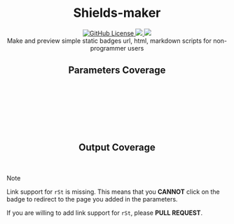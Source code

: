<div align="middle"><h1>Shields-maker</h1></div>
<div align="middle"><a href="https://github.com/DilemmaGX/shields-maker/blob/main/LICENSE">
<img alt="GitHub License"src="https://custom-icon-badges.demolab.com/badge/License-GPL--3.0-orange.svg?logo=law&style=flat-square">
<img src="https://custom-icon-badges.demolab.com/github/last-commit/DilemmaGX/shields-maker?style=flat-square&logo=history&logoColor=white">
<img src="https://custom-icon-badges.demolab.com/github/languages/code-size/DilemmaGX/shields-maker?style=flat-square&logo=file-code&logoColor=white">
</a></div>
<div align="middle"><i></i>Make and preview simple static badges url, html, markdown scripts for non-programmer users</i></div>

<div align="middle"><h2>Parameters Coverage<h2>

<p><img src="https://custom-icon-badges.demolab.com/badge/badeContent-Supported-mediumseagreen?style=flat-square" alt="">
<img src="https://custom-icon-badges.demolab.com/badge/style-Supported-mediumseagreen?style=flat-square" alt="">
<img src="https://custom-icon-badges.demolab.com/badge/logo-Supported-mediumseagreen?style=flat-square" alt="">
<img src="https://custom-icon-badges.demolab.com/badge/logoColor-Supported-mediumseagreen?style=flat-square" alt="">
<img src="https://custom-icon-badges.demolab.com/badge/color-Supported-mediumseagreen?style=flat-square" alt=""></p>
<p><img src="https://custom-icon-badges.demolab.com/badge/link-Partly_Supported-orange?style=flat-square" alt=""></p>
<p><img src="https://custom-icon-badges.demolab.com/badge/label-Unsupported-ff0000?style=flat-square" alt="">
<img src="https://custom-icon-badges.demolab.com/badge/labelColor-Unsupported-ff0000?style=flat-square" alt="">
<img src="https://custom-icon-badges.demolab.com/badge/cacheSeconds-Unsupported-ff0000?style=flat-square" alt=""></p></div>

<div align="middle"><h2>Output Coverage</h2>

<p><img src="https://custom-icon-badges.demolab.com/badge/URL-Supported-mediumseagreen?style=flat-square" alt="">
<img src="https://custom-icon-badges.demolab.com/badge/Markdown-Supported-mediumseagreen?style=flat-square" alt="">
<img src="https://custom-icon-badges.demolab.com/badge/rSt-Partly_Supported-orange?style=flat-square" alt="">
<img src="https://custom-icon-badges.demolab.com/badge/AsciiDoc-Supported-mediumseagreen?style=flat-square" alt="">
<img src="https://custom-icon-badges.demolab.com/badge/HTML-Supported-mediumseagreen?style=flat-square" alt=""></p></div>

> [!NOTE]  
> Link support for `rSt` is missing. This means that you **CANNOT** click on the badge to redirect to the page you added in the parameters.
>
> If you are willing to add link support for `rSt`, please **PULL REQUEST**.